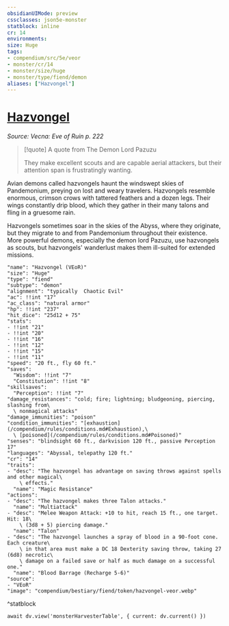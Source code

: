 ```yaml
---
obsidianUIMode: preview
cssclasses: json5e-monster
statblock: inline
cr: 14
environments: 
size: Huge
tags:
- compendium/src/5e/veor
- monster/cr/14
- monster/size/huge
- monster/type/fiend/demon
aliases: ["Hazvongel"]
---
```

# [Hazvongel](compendium\bestiary\fiend/hazvongel-veor.md)
*Source: Vecna: Eve of Ruin p. 222*

> [!quote] A quote from The Demon Lord Pazuzu  
> 
> They make excellent scouts and are capable aerial attackers, but their attention span is frustratingly wanting.

Avian demons called hazvongels haunt the windswept skies of Pandemonium, preying on lost and weary travelers. Hazvongels resemble enormous, crimson crows with tattered feathers and a dozen legs. Their wings constantly drip blood, which they gather in their many talons and fling in a gruesome rain.

Hazvongels sometimes soar in the skies of the Abyss, where they originate, but they migrate to and from Pandemonium throughout their existence. More powerful demons, especially the demon lord Pazuzu, use hazvongels as scouts, but hazvongels' wanderlust makes them ill-suited for extended missions.

```statblock
"name": "Hazvongel (VEoR)"
"size": "Huge"
"type": "fiend"
"subtype": "demon"
"alignment": "typically  Chaotic Evil"
"ac": !!int "17"
"ac_class": "natural armor"
"hp": !!int "237"
"hit_dice": "25d12 + 75"
"stats":
- !!int "21"
- !!int "20"
- !!int "16"
- !!int "12"
- !!int "15"
- !!int "11"
"speed": "20 ft., fly 60 ft."
"saves":
  "Wisdom": !!int "7"
  "Constitution": !!int "8"
"skillsaves":
  "Perception": !!int "7"
"damage_resistances": "cold; fire; lightning; bludgeoning, piercing, slashing from\
  \ nonmagical attacks"
"damage_immunities": "poison"
"condition_immunities": "[exhaustion](/compendium/rules/conditions.md#Exhaustion),\
  \ [poisoned](/compendium/rules/conditions.md#Poisoned)"
"senses": "blindsight 60 ft., darkvision 120 ft., passive Perception 17"
"languages": "Abyssal, telepathy 120 ft."
"cr": "14"
"traits":
- "desc": "The hazvongel has advantage on saving throws against spells and other magical\
    \ effects."
  "name": "Magic Resistance"
"actions":
- "desc": "The hazvongel makes three Talon attacks."
  "name": "Multiattack"
- "desc": "Melee Weapon Attack: +10 to hit, reach 15 ft., one target. Hit: 18\
    \ (3d8 + 5) piercing damage."
  "name": "Talon"
- "desc": "The hazvongel launches a spray of blood in a 90-foot cone. Each creature\
    \ in that area must make a DC 18 Dexterity saving throw, taking 27 (6d8) necrotic\
    \ damage on a failed save or half as much damage on a successful one."
  "name": "Blood Barrage (Recharge 5-6)"
"source":
- "VEoR"
"image": "compendium/bestiary/fiend/token/hazvongel-veor.webp"
```
^statblock

```dataviewjs
await dv.view('monsterHarvesterTable', { current: dv.current() })
```